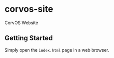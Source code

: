 # corvos-site
CorvOS Website

## Getting Started
Simply open the `index.html` page in a web browser.
